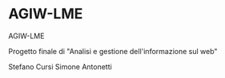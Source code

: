 # AGIW-LME
AGIW-LME

Progetto finale di "Analisi e gestione dell'informazione sul web"

Stefano Cursi
Simone Antonetti
